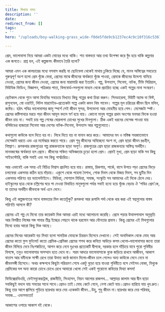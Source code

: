 ```yaml
---
title: মিথ্যায় বসত
description: ''
date: 
redirect_from: []
tags:
- ''
hero: "/uploads/boy-walking-grass_wide-f0de5fde9cb1237ec4c9c10f316c5367c468c138-s900-c85.jpg"

---
```

প্রেম, ভালোবাসা নিয়ে আমরা একটা মোহের মধ্যে থাকি। শত বাস্তবতা আর তথ্য উপেক্ষা করে বুঁদ হয়ে থাকি কল্পনার এক জগতে। প্রশ্ন হল, এই কল্পজগৎ কীভাবে তৈরি হলো?

আমরা এমন এক কালচারের মধ্যে বসবাস করছি যা ছোটবেলা থেকেই মাথায় ঢুকিয়ে দিচ্ছে যে, মানব অস্তিত্বের সবচেয়ে গুরুত্বপূর্ণ অংশ হলো প্রেম খুঁজে ফেরা, প্রেমের মাঝে জীবনের স্বার্থকতা খুঁজে পাওয়া, প্রেমকে জীবনের উদ্দেশ্য বানিয়ে নেওয়া, প্রেমের জন্য জীবন দেওয়া, প্রেমের জন্য মারামারি করা ইত্যাদি। গল্প, উপন্যাস, সিনেমা, নাটক, টিভি সিরিয়াল, মিউযিক ভিডিও, বিজ্ঞাপন, পত্রিকার পাতা, বিলবোর্ড–সবগুলো মাধ্যম থেকে প্রচারিত হচ্ছে একই গল্পের নানা সংস্করণ।

ছোটকাল থেকে শুনে আসা ডিযনির সবচেয়ে বিখ্যাত কিছু গল্পের কথা চিন্তা করুন। সিনডারেলা, বিউটি অ্যান্ড দা বিস্ট, রাপুনযেল, স্নো ওয়াইট, লিটল মারমেইড–প্রত্যেকটা গল্পে একটা কমন থিম পাবেন। গল্পের মূল চরিত্রের জীবন ছিল মলিন, কষ্টের। হঠাৎ পবিত্র ভালোবাসার জাদু স্পর্শে সেই জীবন সুন্দর, উপভোগ্য আর মোহনীয় হয়ে গেল। মেসেজটা স্পষ্ট। প্রেমের কষ্টিপাথরে মরচে পড়া জীবন আমূল বদলে স্বর্ণ হয়ে যায়। কোনো মানুষ গল্পের প্রথম অংশের মনমরা ফিকে হওয়া জীবন চায় না। সবাই চায় গল্প শেষের ঘোরলাগা চোখের সুখের দিনগুলো। ঠিক একই ধরনের মেসেজ পাওয়া যায় বলিউডের হাজারো সিনেমা আর দেশের নাটক-সিনেমা, উপন্যাস আর গল্পগুলোতে।

কথাগুলো কাউকে বলে দিতে হয় না। লিখে দিতে হয় না বানান করে করে। আমাদের মন ও মস্তিষ্ক সহজাতভাবে মেসেজটা ধরতে এবং এর মর্মোদ্ধার করতে পারে। প্রেম শুধু জীবনের অবিচ্ছেদ্য অংশ না, প্রেম ছাড়া জীবন রঙহীন, নিষ্প্রাণ। রূপকথার রাজপুত্রের গল্প রাজকন্যাকে ছাড়া অপূর্ণ। রাজপুত্রের প্রেম ছাড়া রাজকন্যার অস্তিত্ব অর্থহীন। মানবজন্মের স্বার্থকতা হল প্রেমে। জীবনের সঞ্চিত অভিজ্ঞতার চূড়ো হলো প্রেম। প্রেমই মুখ্য, প্রেম ছাড়া বাকি সব কিছু সাইডস্টোরি, বাকি সবাই এবং সব কিছু পার্শ্বচরিত্র।

আর এভাবেই এক সময় এই বিচিত্র বিশ্বাস প্রচলিত হয়ে যায়। রাস্তায়, রিকশায়, পার্কে, বাসে উপচে পড়া প্রেমের ভিড়ে চলাফেরা একসময় কঠিন হয়ে দাঁড়ায়। একুশে থেকে পহেলা বৈশাখ, শোক দিবস থেকে বিজয় দিবস, সব ছুটির দিন একসময় পরিণত হয় ভ্যালেন্টাইনে। মিডিয়া, সোশ্যাল মিডিয়া, সমাজ, সংস্কৃতি সব আমাদের এই দিকে ঠেলে দেয়। হাইস্কুলের ছাত্র থেকে চল্লিশের ঘরে পা দেওয়া বিবাহিত মানুষগুলো পর্যন্ত সবাই হন্যে হয়ে খুঁজে বেড়ায় ঐ ‘পবিত্র প্রেম’কে, যা তাদের অর্থহীন জীবনকে অর্থ এনে দেবে।

কিন্তু এই কল্পজগতের সাথে বাস্তবতার মিল কতোটুকু? রূপকথা আর রূপালি পর্দা থেকে ধার করা এই স্বপ্নগুলোর বাস্তব পরিণতি আসলে কী?

প্রেমের এই গল্প যে মিথ্যে তার কয়েকটা দিক আমরা এরই মধ্যে আলোচনা করেছি। প্রেমে পড়ার উথালপাথাল অনুভূতি আর বিপরীত লিঙ্গের সঙ্গ পাবার তীব্র ইচ্ছের পেছনে থাকে হরমোন আর যৌনতার প্রভাব। কিন্তু প্রেমের এই মিথগুলোর মিথ্যে হবার আরো কিছু দিক আছে।

প্রেমের মিথের আরেকটা বড় মিথ্যা হলো সাময়িক মোহকে চিরন্তন হিসেবে দেখানো। সেই অনাদিকাল থেকে মোহ আর প্রেমের কতো ফুল ফুটলো! কতো প্রেমিক-প্রেমিকা প্রেমের শপথ করে কবিতা আউড়ে কসম খেলো–ভালোবাসার জন্যে তারা জীবন বিলিয়ে দেবে নিঃশঙ্কচিত্তে, আপন করে নেবে দুঃখের প্রত্যেকটি দ্বীপকে, দরকার হলে দাঁড়িয়ে যাবে পুরো পৃথিবীর বিপক্ষে, তবুও ভালোবাসার অসম্মান হতে দেবে না। পরম আদরে ভালোবাসাকে বুকে জড়িয়ে রাখবে আজীবন, আকাশ বাতাস আর যমীনকে সাক্ষী রেখে তারা উদাত্ত কণ্ঠে জানান দিলো–জীবন চলে গেলেও অন্য কাউকে মেনে নেবে না জীবনসঙ্গী হিসেবে। অথচ কক্ষপথে কিছুটা পরিভ্রমণ শেষে একটু বুড়ো হয়ে যাওয়া পৃথিবীতে বসে সেইসব বোকা, মিথ্যুক প্রেমিকের দল অন্য কারো চোখে চোখে রেখে আবারো খেলো সেই একই পুরোনো কবিতার মিথ্যা কসম!

ফিযিক্সেরথিওরি, ফেইসবুকেরট্রেন্ড, রাজনীতি, সিংহাসন, নিয়ন আলোর রাজপথ… আল্লাহর কালাম আর দ্বীন ছাড়া সবকিছুই বদলে যায় সময়ের সাথে সাথে।প্রেমও তাই।মোহ কেটে গেলে, নেশা কেটে যায়।প্রেমও হারিয়ে যায় খুব দ্রুত।কিন্তু তার আগে জ্বালিয়ে পুড়িয়ে ছারখার করে দেয় একেকটা জীবন…উহু, শুধু জীবন না।ছারখার করে দেয় পরিবার, সমাজ… এবংসভ্যতা!

আকাশের ওপারে আকাশ বই থেকে। 